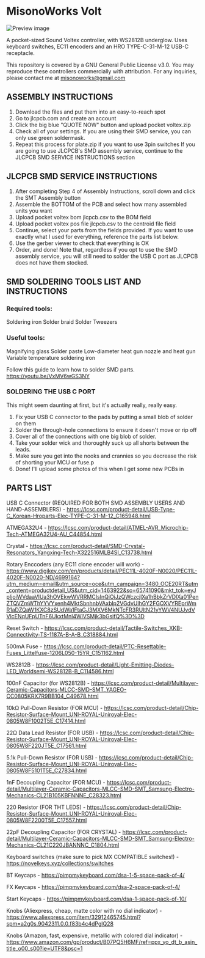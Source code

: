 # MisonoWorks Volt

![Preview image](https://i.imgur.com/2kWvzd2.jpg)

A pocket-sized Sound Voltex controller, with WS2812B underglow.
Uses keyboard switches, EC11 encoders and an HRO TYPE-C-31-M-12 USB-C receptacle.

This repository is covered by a GNU General Public License v3.0. You may reproduce these controllers commercially with attribution. For any inquiries, please contact me at misonoworks@gmail.com

## ASSEMBLY INSTRUCTIONS
1) Download the files and put them into an easy-to-reach spot
2) Go to jlcpcb.com and create an account
3) Click the big blue "QUOTE NOW" button and upload pocket voltex.zip
4) Check all of your settings. If you are using their SMD service, you can only use green soldermask.
5) Repeat this process for plate.zip if you want to use 3pin switches
If you are going to use JLCPCB's SMD assembly service, continue to the JLCPCB SMD SERVICE INSTRUCTIONS section

## JLCPCB SMD SERVICE INSTRUCTIONS
1) After completing Step 4 of Assembly Instructions, scroll down and click the SMT Assembly button
2) Assemble the BOTTOM of the PCB and select how many assembled units you want
3) Upload pocket voltex bom jlcpcb.csv to the BOM field
4) Upload pocket voltex pos file jlcpcb.csv to the centroid file field
5) Continue, select your parts from the fields provided. If you want to use exactly what I used for everything, reference the parts list below.
6) Use the gerber viewer to check that everything is OK
7) Order, and done!
Note that, regardless if you opt to use the SMD assembly service, you will still need to solder the USB C port as JLCPCB does not have them stocked.

## SMD SOLDERING TOOLS LIST AND INSTRUCTIONS
### Required tools:
Soldering iron
Solder braid
Solder
Tweezers
### Useful tools: 
Magnifying glass
Solder paste
Low-diameter heat gun nozzle and heat gun
Variable temperature soldering iron

Follow this guide to learn how to solder SMD parts.
https://youtu.be/VxMV6wGS3NY

### SOLDERING THE USB C PORT
This might seem daunting at first, but it's actually really, really easy.
1) Fix your USB C connector to the pads by putting a small blob of solder on them
2) Solder the through-hole connections to ensure it doesn't move or rip off
3) Cover all of the connections with one big blob of solder. 
4) Take your solder wick and thoroughly suck up all shorts between the leads.
5) Make sure you get into the nooks and crannies so you decrease the risk of shorting your MCU or fuse.p
6) Done!
I'll upload some photos of this when I get some new PCBs in

## PARTS LIST
USB C Connector (REQUIRED FOR BOTH SMD ASSEMBLY USERS AND HAND-ASSEMBLERS) - https://lcsc.com/product-detail/USB-Type-C_Korean-Hroparts-Elec-TYPE-C-31-M-12_C165948.html

ATMEGA32U4 - https://lcsc.com/product-detail/ATMEL-AVR_Microchip-Tech-ATMEGA32U4-AU_C44854.html

Crystal - https://lcsc.com/product-detail/SMD-Crystal-Resonators_Yangxing-Tech-X322516MLB4SI_C13738.html

Rotary Enccoders (any EC11 clone encoder will work) - https://www.digikey.com/en/products/detail/PEC11L-4020F-N0020/PEC11L-4020F-N0020-ND/4699164?utm_medium=email&utm_source=oce&utm_campaign=3480_OCE20RT&utm_content=productdetail_US&utm_cid=1463922&so=65741090&mkt_tok=eyJpIjoiWVdaaVlUa3hOVEkwWVRRMCIsInQiOiJzQWczcjlXa1hBbkZrVDlXa01PenZTQVZmWThYYVYxenh4MktSbnhnbVAxblp2VGdvUlhGY2FGOXVYREprWmR1aDZQaW1KXC8zSUdWa1FtaGJ3MXV6MkNTcFR3RUltN21yYWV4NUJydVVlcENqUFpUTnF6UkxtMnl4WlVSMjk3bGsifQ%3D%3D

Reset Switch - https://lcsc.com/product-detail/Tactile-Switches_XKB-Connectivity-TS-1187A-B-A-B_C318884.html

500mA Fuse - https://lcsc.com/product-detail/PTC-Resettable-Fuses_Littelfuse-1206L050-15YR_C151162.html

WS2812B - https://lcsc.com/product-detail/Light-Emitting-Diodes-LED_Worldsemi-WS2812B-B_C114586.html

100nF Capacitor (for WS2812B) - https://lcsc.com/product-detail/Multilayer-Ceramic-Capacitors-MLCC-SMD-SMT_YAGEO-CC0805KRX7R9BB104_C49678.html

10kΩ Pull-Down Resistor (FOR MCU) - https://lcsc.com/product-detail/Chip-Resistor-Surface-Mount_UNI-ROYAL-Uniroyal-Elec-0805W8F1002T5E_C17414.html

22Ω Data Lead Resistor (FOR USB) - https://lcsc.com/product-detail/Chip-Resistor-Surface-Mount_UNI-ROYAL-Uniroyal-Elec-0805W8F220JT5E_C17561.html

5.1k Pull-Down Resistor (FOR USB) - https://lcsc.com/product-detail/Chip-Resistor-Surface-Mount_UNI-ROYAL-Uniroyal-Elec-0805W8F5101T5E_C27834.html

1nF Decoupling Capacitor (FOR MCU) - https://lcsc.com/product-detail/Multilayer-Ceramic-Capacitors-MLCC-SMD-SMT_Samsung-Electro-Mechanics-CL21B105KBFNNNE_C28323.html

220 Resistor (FOR THT LEDS) - https://lcsc.com/product-detail/Chip-Resistor-Surface-Mount_UNI-ROYAL-Uniroyal-Elec-0805W8F2200T5E_C17557.html

22pF Decoupling Capacitor (FOR CRYSTAL) - https://lcsc.com/product-detail/Multilayer-Ceramic-Capacitors-MLCC-SMD-SMT_Samsung-Electro-Mechanics-CL21C220JBANNNC_C1804.html

Keyboard switches (make sure to pick MX COMPATIBLE switches!) - https://novelkeys.xyz/collections/switches

BT Keycaps - https://pimpmykeyboard.com/dsa-1-5-space-pack-of-4/

FX Keycaps - https://pimpmykeyboard.com/dsa-2-space-pack-of-4/

Start Keycaps - https://pimpmykeyboard.com/dsa-1-space-pack-of-10/

Knobs (Aliexpress, cheap, matte color with no dial indicator) - https://www.aliexpress.com/item/32912465745.html?spm=a2g0s.9042311.0.0.f83b4c4dPglQ28

Knobs (Amazon, fast, expensive, metallic with colored dial indicator) - https://www.amazon.com/gp/product/B07PQ5H6MF/ref=ppx_yo_dt_b_asin_title_o00_s00?ie=UTF8&psc=1
